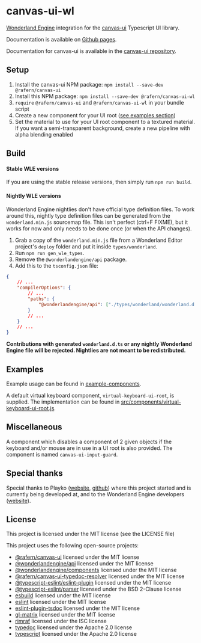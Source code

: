 # canvas-ui-wl

[Wonderland Engine](https://wonderlandengine.com/) integration for the
[canvas-ui](https://github.com/rafern/canvas-ui) Typescript UI library.

Documentation is available on [Github pages](https://rafern.github.io/canvas-ui-wl/).

Documentation for canvas-ui is available in the
[canvas-ui repository](https://github.com/rafern/canvas-ui).

## Setup

1. Install the canvas-ui NPM package: `npm install --save-dev @rafern/canvas-ui`
2. Install this NPM package: `npm install --save-dev @rafern/canvas-ui-wl`
3. `require` `@rafern/canvas-ui` and `@rafern/canvas-ui-wl` in your bundle script
4. Create a new component for your UI root ([see examples section](#Examples))
5. Set the material to use for your UI root component to a textured material. If you want a semi-transparent background, create a new pipeline with alpha blending enabled

## Build

#### Stable WLE versions

If you are using the stable release versions, then simply run `npm run build`.

#### Nightly WLE versions

Wonderland Engine nightlies don't have official type definition files. To work
around this, nightly type definition files can be generated from the
`wonderland.min.js` sourcemap file. This isn't perfect (ctrl+F FIXME), but it
works for now and only needs to be done once (or when the API changes).

1. Grab a copy of the `wonderland.min.js` file from a Wonderland Editor project's `deploy` folder and put it inside `types/wonderland`.
2. Run `npm run gen_wle_types`.
3. Remove the `@wonderlandengine/api` package.
4. Add this to the `tsconfig.json` file:

```json
{
    // ...
    "compilerOptions": {
        // ...
        "paths": {
            "@wonderlandengine/api": ["./types/wonderland/wonderland.d.ts"]
        }
        // ...
    }
    // ...
}
```

**Contributions with generated `wonderland.d.ts` or any nightly Wonderland
Engine file will be rejected. Nightlies are not meant to be redistributed.**

## Examples

Example usage can be found in
[example-components](https://github.com/rafern/canvas-ui-wl/tree/master/example-components).

A default virtual keyboard component, `virtual-keyboard-ui-root`, is supplied.
The implementation can be found in
[src/components/virtual-keyboard-ui-root.js](https://github.com/rafern/canvas-ui-wl/blob/master/src/components/virtual-keyboard-ui-root.js).

## Miscellaneous

A component which disables a component of 2 given objects if the keyboard and/or
mouse are in use in a UI root is also provided. The component is named
`canvas-ui-input-guard`.

## Special thanks

Special thanks to Playko ([website](https://www.playko.com/),
[github](https://github.com/playkostudios)) where this project started and is
currently being developed at, and to the Wonderland Engine developers
([website](https://wonderlandengine.com/)).

## License

This project is licensed under the MIT license (see the LICENSE file)

This project uses the following open-source projects:
- [@rafern/canvas-ui](https://github.com/rafern/canvas-ui) licensed under the MIT license
- [@wonderlandengine/api](https://www.npmjs.com/package/@wonderlandengine/api) licensed under the MIT license
- [@wonderlandengine/components](https://www.npmjs.com/package/@wonderlandengine/components) licensed under the MIT license
- [@rafern/canvas-ui-typedoc-resolver](https://github.com/rafern/canvas-ui-typedoc-resolver) licensed under the MIT license
- [@typescript-eslint/eslint-plugin](https://github.com/typescript-eslint/typescript-eslint) licensed under the MIT license
- [@typescript-eslint/parser](https://github.com/typescript-eslint/typescript-eslint) licensed under the BSD 2-Clause license
- [esbuild](https://github.com/evanw/esbuild) licensed under the MIT license
- [eslint](https://github.com/eslint/eslint) licensed under the MIT license
- [eslint-plugin-tsdoc](https://github.com/microsoft/tsdoc) licensed under the MIT license
- [gl-matrix](https://github.com/toji/gl-matrix) licensed under the MIT license
- [rimraf](https://github.com/isaacs/rimraf) licensed under the ISC license
- [typedoc](https://github.com/TypeStrong/TypeDoc) licensed under the Apache 2.0 license
- [typescript](https://github.com/Microsoft/TypeScript) licensed under the Apache 2.0 license